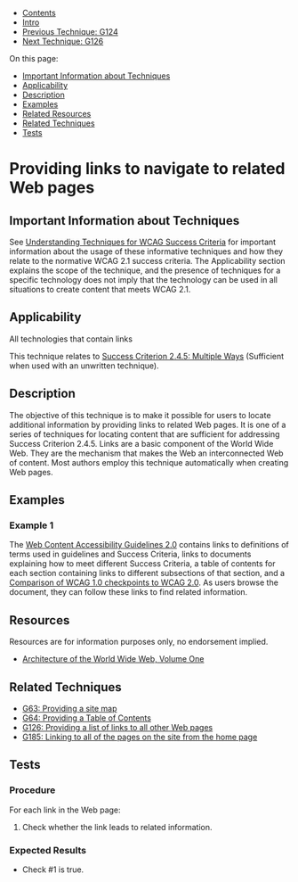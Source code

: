 -   [Contents](https://www.w3.org/WAI/WCAG21/Techniques/#techniques "Table of Contents")
-   [Intro](https://www.w3.org/WAI/WCAG21/Techniques/#introduction "Introduction to Techniques")
-   [Previous Technique: G124](G124)
-   [Next Technique: G126](G126)

On this page:

-   [Important Information about Techniques](#important-information)
-   [Applicability](#applicability)
-   [Description](#description)
-   [Examples](#examples)
-   [Related Resources](#resources)
-   [Related Techniques](#related)
-   [Tests](#tests)

Providing links to navigate to related Web pages
================================================

Important Information about Techniques
--------------------------------------

See [Understanding Techniques for WCAG Success Criteria](https://www.w3.org/WAI/WCAG21/Understanding/understanding-techniques) for important information about the usage of these informative techniques and how they relate to the normative WCAG 2.1 success criteria. The Applicability section explains the scope of the technique, and the presence of techniques for a specific technology does not imply that the technology can be used in all situations to create content that meets WCAG 2.1.

Applicability
-------------

All technologies that contain links

This technique relates to [Success Criterion 2.4.5: Multiple Ways](https://www.w3.org/WAI/WCAG21/Understanding/multiple-ways) (Sufficient when used with an unwritten technique).

Description
-----------

The objective of this technique is to make it possible for users to locate additional information by providing links to related Web pages. It is one of a series of techniques for locating content that are sufficient for addressing Success Criterion 2.4.5. Links are a basic component of the World Wide Web. They are the mechanism that makes the Web an interconnected Web of content. Most authors employ this technique automatically when creating Web pages.

Examples
--------

### Example 1

The [Web Content Accessibility Guidelines 2.0](https://www.w3.org/TR/WCAG20/) contains links to definitions of terms used in guidelines and Success Criteria, links to documents explaining how to meet different Success Criteria, a table of contents for each section containing links to different subsections of that section, and a [Comparison of WCAG 1.0 checkpoints to WCAG 2.0](https://www.w3.org/WAI/WCAG20/from10/comparison/). As users browse the document, they can follow these links to find related information.

Resources
---------

Resources are for information purposes only, no endorsement implied.

-   [Architecture of the World Wide Web, Volume One](https://www.w3.org/TR/webarch/)

Related Techniques
------------------

-   [G63: Providing a site map](https://www.w3.org/WAI/WCAG21/Techniques/general/G63)
-   [G64: Providing a Table of Contents](https://www.w3.org/WAI/WCAG21/Techniques/general/G64)
-   [G126: Providing a list of links to all other Web pages](https://www.w3.org/WAI/WCAG21/Techniques/general/G126)
-   [G185: Linking to all of the pages on the site from the home page](https://www.w3.org/WAI/WCAG21/Techniques/general/G185)

Tests
-----

### Procedure

For each link in the Web page:

1.  Check whether the link leads to related information.

### Expected Results

-   Check \#1 is true.
